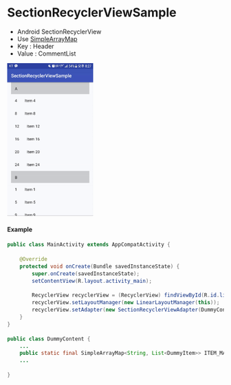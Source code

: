 # SectionRecyclerViewSample

- Android SectionRecyclerView
- Use [SimpleArrayMap](https://developer.android.com/reference/android/support/v4/util/SimpleArrayMap.html)
 - Key : Header
 - Value : CommentList

<img src="sample_gif.gif" width=200/>

#### Example

```java
public class MainActivity extends AppCompatActivity {

    @Override
    protected void onCreate(Bundle savedInstanceState) {
        super.onCreate(savedInstanceState);
        setContentView(R.layout.activity_main);

        RecyclerView recyclerView = (RecyclerView) findViewById(R.id.list);
        recyclerView.setLayoutManager(new LinearLayoutManager(this));
        recyclerView.setAdapter(new SectionRecyclerViewAdapter(DummyContent.ITEM_MAP));
    }
}

public class DummyContent {
    ...
    public static final SimpleArrayMap<String, List<DummyItem>> ITEM_MAP = new SimpleArrayMap<>();
    ...
    
}

```
